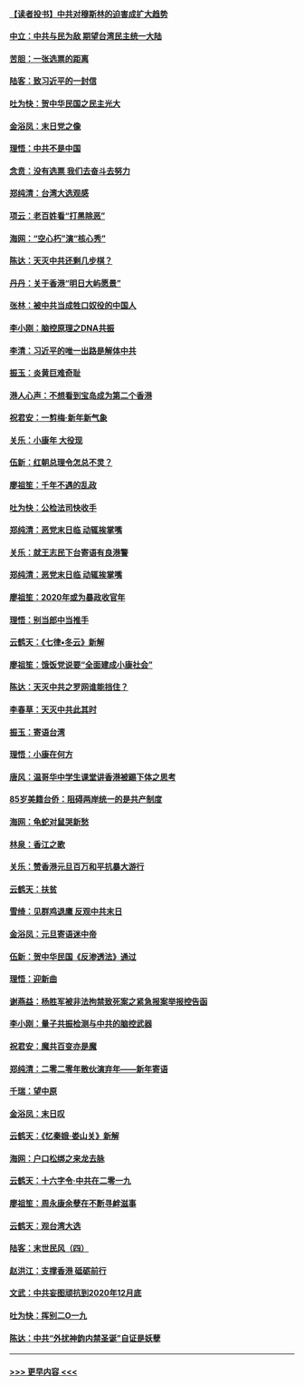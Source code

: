 #### [【读者投书】中共对穆斯林的迫害成扩大趋势](../pages/nsc993/n11791371.md?t=01140802) 
#### [中立：中共与民为敌 期望台湾民主统一大陆](../pages/nsc993/n11790392.md?t=01140802) 
#### [苦胆：一张选票的距离](../pages/nsc993/n11788914.md?t=01140802) 
#### [陆客：致习近平的一封信](../pages/nsc993/n11788867.md?t=01140802) 
#### [吐为快：贺中华民国之民主光大](../pages/nsc993/n11788618.md?t=01140802) 
#### [金浴凤：末日党之像](../pages/nsc993/n11787475.md?t=01140802) 
#### [理悟：中共不是中国](../pages/nsc993/n11787463.md?t=01140802) 
#### [念贲：没有选票  我们去奋斗去努力](../pages/nsc993/n11787398.md?t=01140802) 
#### [郑纯清：台湾大选观感](../pages/nsc993/n11786210.md?t=01140802) 
#### [项云：老百姓看“打黑除恶”](../pages/nsc993/n11785398.md?t=01140802) 
#### [海网：“空心朽”演“核心秀”](../pages/nsc993/n11783874.md?t=01140802) 
#### [陈达：天灭中共还剩几步棋？](../pages/nsc993/n11783719.md?t=01140802) 
#### [丹丹：关于香港“明日大屿愿景”](../pages/nsc993/n11783273.md?t=01140802) 
#### [张林：被中共当成牲口奴役的中国人](../pages/nsc993/n11782397.md?t=01140802) 
#### [李小刚：脑控原理之DNA共振](../pages/nsc993/n11780962.md?t=01140802) 
#### [李清：习近平的唯一出路是解体中共](../pages/nsc993/n11780866.md?t=01140802) 
#### [振玉：炎黄巨难奇耻](../pages/nsc993/n11779632.md?t=01140802) 
#### [港人心声：不想看到宝岛成为第二个香港](../pages/nsc993/n11778817.md?t=01140802) 
#### [祝君安：一剪梅‧新年新气象](../pages/nsc993/n11776340.md?t=01140802) 
#### [关乐：小康年 大役现](../pages/nsc993/n11774213.md?t=01140802) 
#### [伍新：红朝总理令怎总不灵？](../pages/nsc993/n11770813.md?t=01140802) 
#### [廖祖笙：千年不遇的乱政](../pages/nsc993/n11770373.md?t=01140802) 
#### [吐为快：公检法司快收手](../pages/nsc993/n11770359.md?t=01140802) 
#### [郑纯清：恶党末日临 动辄挨掌嘴](../pages/nsc993/n11769912.md?t=01140802) 
#### [关乐：就王志民下台寄语有良港警](../pages/nsc993/n11769903.md?t=01140802) 
#### [郑纯清：恶党末日临 动辄挨掌嘴](../pages/nsc993/n11769356.md?t=01140802) 
#### [廖祖笙：2020年或为暴政收官年](../pages/nsc993/n11768216.md?t=01140802) 
#### [理悟：别当郎中当推手](../pages/nsc993/n11768243.md?t=01140802) 
#### [云鹤天：《七律▪冬云》新解](../pages/nsc993/n11768204.md?t=01140802) 
#### [廖祖笙：饿饭党说要“全面建成小康社会”](../pages/nsc993/n11767482.md?t=01140802) 
#### [陈达：天灭中共之罗网谁能挡住？](../pages/nsc993/n11767465.md?t=01140802) 
#### [李春草：天灭中共此其时](../pages/nsc993/n11767452.md?t=01140802) 
#### [振玉：寄语台湾](../pages/nsc993/n11767432.md?t=01140802) 
#### [理悟：小康在何方](../pages/nsc993/n11767394.md?t=01140802) 
#### [唐风：温哥华中学生课堂讲香港被踢下体之思考](../pages/nsc993/n11766848.md?t=01140802) 
#### [85岁美籍台侨：阻碍两岸统一的是共产制度](../pages/nsc993/n11765043.md?t=01140802) 
#### [海网：龟蛇对鼠哭新愁](../pages/nsc993/n11764895.md?t=01140802) 
#### [林泉：香江之歌](../pages/nsc993/n11764415.md?t=01140802) 
#### [关乐：赞香港元旦百万和平抗暴大游行](../pages/nsc993/n11764382.md?t=01140802) 
#### [云鹤天：扶贫](../pages/nsc993/n11764245.md?t=01140802) 
#### [雪绮：见群鸡退鹰  反观中共末日](../pages/nsc993/n11762112.md?t=01140802) 
#### [金浴凤：元旦寄语迷中帝](../pages/nsc993/n11761788.md?t=01140802) 
#### [伍新：贺中华民国《反渗透法》通过](../pages/nsc993/n11761994.md?t=01140802) 
#### [理悟：迎新曲](../pages/nsc993/n11761152.md?t=01140802) 
#### [谢燕益：杨胜军被非法拘禁致死案之紧急报案举报控告函](../pages/nsc993/n11756134.md?t=01140802) 
#### [李小刚：量子共振检测与中共的脑控武器](../pages/nsc993/n11754518.md?t=01140802) 
#### [祝君安：魔共百变亦是魔](../pages/nsc993/n11754469.md?t=01140802) 
#### [郑纯清：二零二零年散伙演弃年——新年寄语](../pages/nsc993/n11754195.md?t=01140802) 
#### [千瑞：望中原](../pages/nsc993/n11754159.md?t=01140802) 
#### [金浴凤：末日叹](../pages/nsc993/n11752359.md?t=01140802) 
#### [云鹤天：《忆秦娥‧娄山关》新解](../pages/nsc993/n11752348.md?t=01140802) 
#### [海网：户口松绑之来龙去脉](../pages/nsc993/n11752328.md?t=01140802) 
#### [云鹤天：十六字令‧中共在二零一九](../pages/nsc993/n11752305.md?t=01140802) 
#### [廖祖笙：周永康余孽在不断寻衅滋事](../pages/nsc993/n11751013.md?t=01140802) 
#### [云鹤天：观台湾大选](../pages/nsc993/n11751007.md?t=01140802) 
#### [陆客：末世民风（四）](../pages/nsc993/n11749203.md?t=01140802) 
#### [赵洪江：支撑香港 砥砺前行](../pages/nsc993/n11748482.md?t=01140802) 
#### [文武：中共妄图顽抗到2020年12月底](../pages/nsc993/n11748446.md?t=01140802) 
#### [吐为快：挥别二O一九](../pages/nsc993/n11748411.md?t=01140802) 
#### [陈达：中共“外扰神韵内禁圣诞”自证是妖孽](../pages/nsc993/n11748226.md?t=01140802) 

----
#### [ >>> 更早内容 <<< ](../indexes/nsc993-earlier.md)
